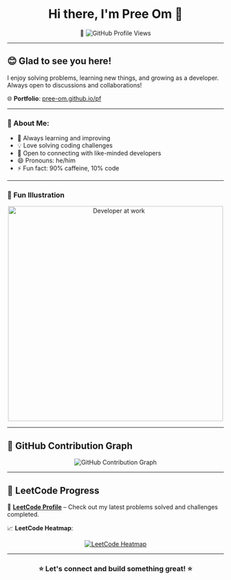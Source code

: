 <h1 align="center">Hi there, I'm Pree Om 👋</h1>

<p align="center">
  👀 <img src="https://komarev.com/ghpvc/?username=Pree-om&label=GitHub%20Profile%20Views&color=blue&style=for-the-badge" alt="GitHub Profile Views" />
</p>

---

## 😊 Glad to see you here!  
I enjoy solving problems, learning new things, and growing as a developer. Always open to discussions and collaborations!  

🌐 **Portfolio**: [pree-om.github.io/pf](https://pree-om.github.io/pf)

---

### 💬 About Me:  
- 🌱 Always learning and improving  
- 💡 Love solving coding challenges  
- 🤝 Open to connecting with like-minded developers  
- 😄 Pronouns: he/him  
- ⚡ Fun fact: 90% caffeine, 10% code  

---

### 🎨 Fun Illustration  
<p align="center">
  <img src="https://media.giphy.com/media/3oKIPnAiaMCws8nOsE/giphy.gif" width="500px" alt="Developer at work">
</p>

---

## 🚀 **GitHub Contribution Graph**  
<p align="center">
  <img src="https://github-readme-activity-graph.vercel.app/graph?username=Pree-om&theme=react-dark&hide_border=true" alt="GitHub Contribution Graph" />
</p>

---

## 🚀 **LeetCode Progress**  
📌 **[LeetCode Profile](https://leetcode.com/u/PreeOm/)** – Check out my latest problems solved and challenges completed.  

📈 **LeetCode Heatmap**:  
<p align="center">
  <a href="https://leetcode.com/u/PreeOm/">
    <img src="https://leetcard.jacoblin.cool/PreeOm?theme=dark&font=Montserrat&ext=heatmap" alt="LeetCode Heatmap">
  </a>
</p>

---

<h3 align="center">⭐ Let's connect and build something great! ⭐</h3>
